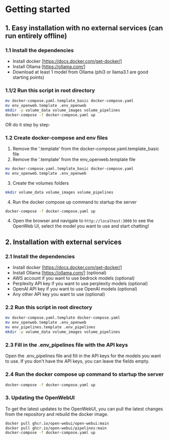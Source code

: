 # Getting started

## 1. Easy installation with no external services (can run entirely offline)

### 1.1 Install the dependencies

- Install docker [https://docs.docker.com/get-docker/]
- Install Ollama [https://ollama.com/]
- Download at least 1 model from Ollama (phi3 or llama3.1 are good starting points)

### 1.1/2 Run this script in root directory

```bash
mv docker-compose.yaml.template_basic docker-compose.yaml
mv env_openweb.template .env_openweb
mkdir -p volume_data volume_images volume_pipelines
docker-compose -f docker-compose.yaml up
```

OR do it step by step:

### 1.2 Create docker-compose and env files

1. Remove the '.template' from the docker-compose.yaml.template_basic file
2. Remove the '.template' from the env_openweb.template file

```bash
mv docker-compose.yaml.template_basic docker-compose.yaml
mv env_openweb.template .env_openweb
```

3. Create the volumes folders

```bash
mkdir volume_data volume_images volume_pipelines
```

4. Run the docker compose up command to startup the server

```bash
docker-compose -f docker-compose.yaml up
```

4. Open the browser and navigate to `http://localhost:3000` to see the OpenWeb UI, select the model you want to use and start chatting!

## 2. Installation with external services

### 2.1 Install the dependencies

- Install docker [https://docs.docker.com/get-docker/]
- Install Ollama [https://ollama.com/] (optional)
- AWS account if you want to use bedrock models (optional)
- Perplexity API key if you want to use perplexity models (optional)
- OpenAI API key if you want to use OpenAI models (optional)
- Any other API key you want to use (optional)

### 2.2 Run this script in root directory

```bash
mv docker-compose.yaml.template docker-compose.yaml
mv env_openweb.template .env_openweb
mv env_pipelines.template .env_pipelines
mkdir -p volume_data volume_images volume_pipelines
```

### 2.3 Fill in the .env_pipelines file with the API keys

Open the .env_pipelines file and fill in the API keys for the models you want to use. If you don't have the API keys, you can leave the fields empty.

### 2.4 Run the docker compose up command to startup the server

```bash
docker-compose -f docker-compose.yaml up
```

### 3. Updating the OpenWebUI

To get the latest updates to the OpenWebUI, you can pull the latest changes from the repository and rebuild the docker image.

```bash
docker pull ghcr.io/open-webui/open-webui:main
docker pull ghcr.io/open-webui/pipelines:main
docker-compose -f docker-compose.yaml up
```
